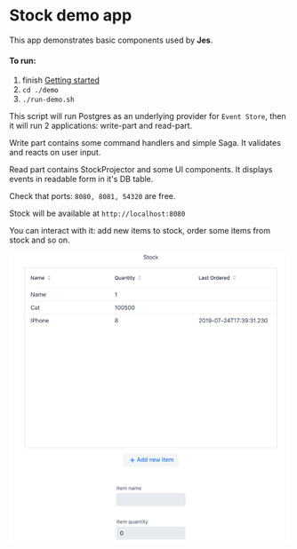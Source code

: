 # Stock demo app

This app demonstrates basic components used by <b>Jes</b>.

#### To run:
1. finish [Getting started](../readme.md#getting-started)
2. ```cd ./demo```
3. ```./run-demo.sh```

This script will run Postgres as an underlying provider for `Event Store`,
then it will run 2 applications: write-part and read-part.

Write part contains some command handlers and simple Saga. It validates and reacts on user input.

Read part contains StockProjector and some UI components. It displays events in readable form in
it's DB table.

Check that ports: `8080, 8081, 54320` are free.

Stock will be available at `http://localhost:8080`

You can interact with it: add new items to stock, order some items from stock and so on.

![Sample](sample.png)
